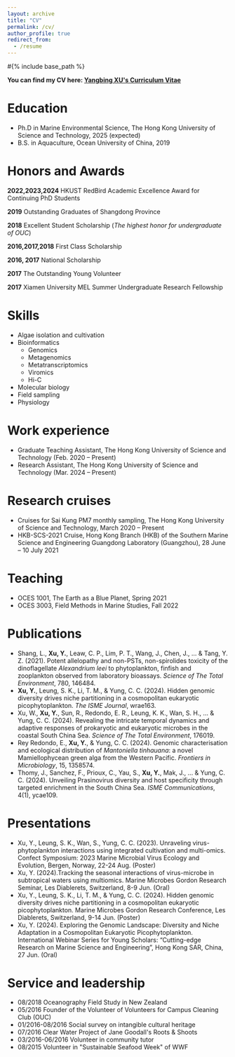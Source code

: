 ```yaml
---
layout: archive
title: "CV"
permalink: /cv/
author_profile: true
redirect_from:
  - /resume
---
```


#{% include base_path %}

**You can find my CV here: [Yangbing XU's Curriculum Vitae](file:///Users/xyb/Desktop/CV_Yangbing_Xu.pdf)**

Education
======
* Ph.D in Marine Environmental Science, The Hong Kong University of Science and Technology, 2025 (expected)
* B.S. in Aquaculture, Ocean University of China, 2019

Honors and Awards
======
**2022,2023,2024** HKUST RedBird Academic Excellence Award for Continuing PhD Students

**2019** Outstanding Graduates of Shangdong Province

**2018** Excellent Student Scholarship (_The highest honor for undergraduate of OUC_) 

**2016,2017,2018** First Class Scholarship

**2016, 2017** National Scholarship

**2017** The Outstanding Young Volunteer 

**2017** Xiamen University MEL Summer Undergraduate Research Fellowship

Skills
======
* Algae isolation and cultivation
* Bioinformatics
  * Genomics
  * Metagenomics
  * Metatranscriptomics
  * Viromics
  * Hi-C
* Molecular biology
* Field sampling
* Physiology

Work experience
======
* Graduate Teaching Assistant, The Hong Kong University of Science and Technology (Feb. 2020 – Present)
* Research Assistant, The Hong Kong University of Science and Technology (Mar. 2024 – Present)

Research cruises
======
* Cruises for Sai Kung PM7 monthly sampling, The Hong Kong University of Science and Technology, March 2020 – Present
* HKB-SCS-2021 Cruise, Hong Kong Branch (HKB) of the Southern Marine Science and Engineering Guangdong Laboratory (Guangzhou), 28 June – 10 July 2021

Teaching
======
* OCES 1001, The Earth as a Blue Planet, Spring 2021 
* OCES 3003, Field Methods in Marine Studies, Fall 2022
  
Publications
======
* Shang, L., **Xu, Y.**, Leaw, C. P., Lim, P. T., Wang, J., Chen, J., ... & Tang, Y. Z. (2021). Potent allelopathy and non-PSTs, non-spirolides toxicity of the dinoflagellate _Alexandrium leei_ to phytoplankton, finfish and zooplankton observed from laboratory bioassays. _Science of The Total Environment_, 780, 146484. 
* **Xu, Y.**, Leung, S. K., Li, T. M., & Yung, C. C. (2024). Hidden genomic diversity drives niche partitioning in a cosmopolitan eukaryotic picophytoplankton. _The ISME Journal_, wrae163.
* Xu, W., **Xu, Y.**, Sun, R., Redondo, E. R., Leung, K. K., Wan, S. H., ... & Yung, C. C. (2024). Revealing the intricate temporal dynamics and adaptive responses of prokaryotic and eukaryotic microbes in the coastal South China Sea. _Science of The Total Environment_, 176019.
* Rey Redondo, E., **Xu, Y.**, & Yung, C. C. (2024). Genomic characterisation and ecological distribution of _Mantoniella tinhauana_: a novel Mamiellophycean green alga from the Western Pacific. _Frontiers in Microbiology_, 15, 1358574.
* Thomy, J., Sanchez, F., Prioux, C., Yau, S., **Xu, Y.**, Mak, J., ... & Yung, C. C. (2024). Unveiling Prasinovirus diversity and host specificity through targeted enrichment in the South China Sea. _ISME Communications_, 4(1), ycae109.
  
Presentations
======
* Xu, Y., Leung, S. K., Wan, S., Yung, C. C. (2023). Unraveling virus-phytoplankton interactions using integrated cultivation and multi-omics. Confect Symposium: 2023 Marine Microbial Virus Ecology and Evolution, Bergen, Norway, 22-24 Aug. (Poster) 
* Xu, Y. (2024).Tracking the seasonal interactions of virus-microbe in subtropical waters using multiomics. Marine Microbes Gordon Research Seminar, Les Diablerets, Switzerland, 8-9 Jun. (Oral) 
* Xu, Y., Leung, S. K., Li, T. M., & Yung, C. C. (2024). Hidden genomic diversity drives niche partitioning in a cosmopolitan eukaryotic picophytoplankton. Marine Microbes Gordon Research Conference, Les Diablerets, Switzerland, 9-14 Jun. (Poster) 
* Xu, Y. (2024). Exploring the Genomic Landscape: Diversity and Niche Adaptation in a Cosmopolitan Eukaryotic Picophytoplankton. International Webinar Series for Young Scholars: “Cutting-edge Research on Marine Science and Engineering”, Hong Kong SAR, China, 27 Jun. (Oral)

Service and leadership
======
* 08/2018 Oceanography Field Study in New Zealand 
* 05/2016 Founder of the Volunteer of Volunteers for Campus Cleaning Club (OUC) 
* 01/2016-08/2016 Social survey on intangible cultural heritage
* 07/2016 Clear Water Project of Jane Goodall's Roots & Shoots 
* 03/2016-06/2016 Volunteer in community tutor 
* 08/2015 Volunteer in "Sustainable Seafood Week" of WWF

